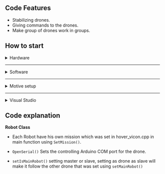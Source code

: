 ## Code Features

* Stabilizing drones.
* Giving commands to the drones.
* Make group of drones work in groups.

## How to start

<details><summary> Hardware </summary>

 - Arduino uno.
 - 6x optitrack flex 3 cameras
 - syma x5c
 - Pc
 
</details>

----------


 <details><summary> Software </summary>

 - Optitrack motive
 -  Visual Studio

</details>

----------


<details><summary> Motive setup </summary>

 1. Open motive.
 2. Calibrate the cameras using Calibration tools.
 3. Select Rigidbodys.
 4. Set data stream to loop back in Data Stream View
</details>


----------

<details><summary> Visual Studio </summary>

 1. Open the project.
 2. Set the COM port of your arduinos in hover_vicon class by changing the value robot[i].OpenSerial(value).
 3. Set the mission for each drone using robot[i].SetMission() in hover_vicon.
 4. Hit Run.

</details>

## Code explanation
**Robot Class**

* Each Robot have his own mission which was set in hover_vicon.cpp in main function using `SetMission()`.


* `OpenSerial()` Sets the controlling Arduino COM port for the drone.
* `setIsMainRobot()` setting master or slave, setting as drone as slave will make it follow the other drone that was set using `setMainRobot()`
